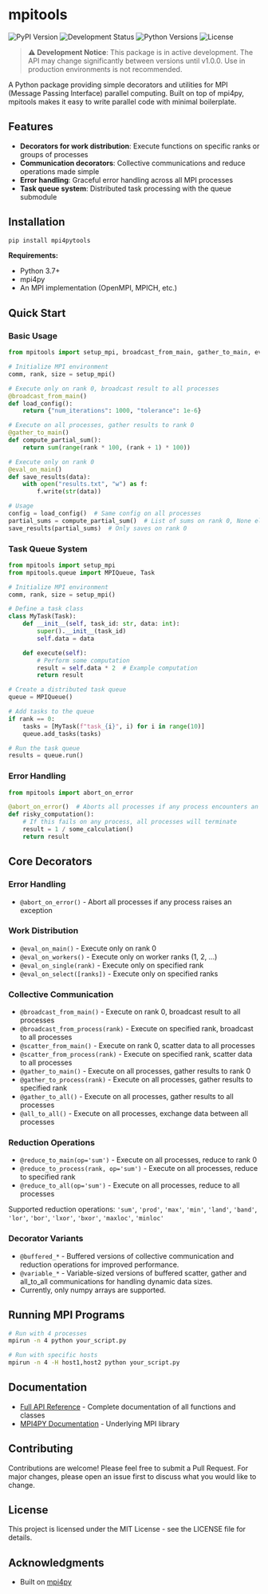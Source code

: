 # mpitools

![PyPI Version](https://img.shields.io/pypi/v/mpi4pytools)
![Development Status](https://img.shields.io/pypi/status/mpi4pytools)
![Python Versions](https://img.shields.io/pypi/pyversions/mpi4pytools)
![License](https://img.shields.io/pypi/l/mpi4pytools)

> **⚠️ Development Notice**: This package is in active development. The API may change significantly between versions until v1.0.0. Use in production environments is not recommended.


A Python package providing simple decorators and utilities for MPI (Message Passing Interface) parallel computing. Built on top of mpi4py, mpitools makes it easy to write parallel code with minimal boilerplate.

## Features

- **Decorators for work distribution**: Execute functions on specific ranks or groups of processes
- **Communication decorators**: Collective communications and reduce operations made simple
- **Error handling**: Graceful error handling across all MPI processes
- **Task queue system**: Distributed task processing with the queue submodule

## Installation

```bash
pip install mpi4pytools
```

**Requirements:**
- Python 3.7+
- mpi4py
- An MPI implementation (OpenMPI, MPICH, etc.)

## Quick Start

### Basic Usage

```python
from mpitools import setup_mpi, broadcast_from_main, gather_to_main, eval_on_main

# Initialize MPI environment
comm, rank, size = setup_mpi()

# Execute only on rank 0, broadcast result to all processes
@broadcast_from_main()
def load_config():
    return {"num_iterations": 1000, "tolerance": 1e-6}

# Execute on all processes, gather results to rank 0
@gather_to_main()
def compute_partial_sum():
    return sum(range(rank * 100, (rank + 1) * 100))

# Execute only on rank 0
@eval_on_main()
def save_results(data):
    with open("results.txt", "w") as f:
        f.write(str(data))

# Usage
config = load_config()  # Same config on all processes
partial_sums = compute_partial_sum()  # List of sums on rank 0, None elsewhere
save_results(partial_sums)  # Only saves on rank 0
```

### Task Queue System

```python
from mpitools import setup_mpi
from mpitools.queue import MPIQueue, Task

# Initialize MPI environment
comm, rank, size = setup_mpi()

# Define a task class
class MyTask(Task):
    def __init__(self, task_id: str, data: int):
        super().__init__(task_id)
        self.data = data

    def execute(self):
        # Perform some computation
        result = self.data * 2  # Example computation
        return result

# Create a distributed task queue
queue = MPIQueue()

# Add tasks to the queue
if rank == 0:
    tasks = [MyTask(f"task_{i}", i) for i in range(10)]
    queue.add_tasks(tasks)

# Run the task queue
results = queue.run()

```

### Error Handling

```python
from mpitools import abort_on_error

@abort_on_error()  # Aborts all processes if any process encounters an error
def risky_computation():
    # If this fails on any process, all processes will terminate
    result = 1 / some_calculation()
    return result
```

## Core Decorators

### Error Handling
- `@abort_on_error()` - Abort all processes if any process raises an exception

### Work Distribution
- `@eval_on_main()` - Execute only on rank 0
- `@eval_on_workers()` - Execute only on worker ranks (1, 2, ...)  
- `@eval_on_single(rank)` - Execute only on specified rank
- `@eval_on_select([ranks])` - Execute only on specified ranks

### Collective Communication
- `@broadcast_from_main()` - Execute on rank 0, broadcast result to all processes
- `@broadcast_from_process(rank)` - Execute on specified rank, broadcast to all processes
- `@scatter_from_main()` - Execute on rank 0, scatter data to all processes
- `@scatter_from_process(rank)` - Execute on specified rank, scatter data to all processes
- `@gather_to_main()` - Execute on all processes, gather results to rank 0
- `@gather_to_process(rank)` - Execute on all processes, gather results to specified rank
- `@gather_to_all()` - Execute on all processes, gather results to all processes
- `@all_to_all()` - Execute on all processes, exchange data between all processes

### Reduction Operations
- `@reduce_to_main(op='sum')` - Execute on all processes, reduce to rank 0
- `@reduce_to_process(rank, op='sum')` - Execute on all processes, reduce to specified rank
- `@reduce_to_all(op='sum')` - Execute on all processes, reduce to all processes

Supported reduction operations: `'sum'`, `'prod'`, `'max'`, `'min'`, `'land'`, `'band'`, `'lor'`, `'bor'`, `'lxor'`, `'bxor'`, `'maxloc'`, `'minloc'`

### Decorator Variants
- `@buffered_*` - Buffered versions of collective communication and reduction operations for improved performance. 
- `@variable_*` - Variable-sized versions of buffered scatter, gather and all_to_all communications for handling dynamic data sizes.
- Currently, only numpy arrays are supported.

## Running MPI Programs

```bash
# Run with 4 processes
mpirun -n 4 python your_script.py

# Run with specific hosts
mpirun -n 4 -H host1,host2 python your_script.py
```

## Documentation

- [Full API Reference](API_DOCS.md) - Complete documentation of all functions and classes
- [MPI4PY Documentation](https://mpi4py.readthedocs.io/) - Underlying MPI library

## Contributing

Contributions are welcome! Please feel free to submit a Pull Request. For major changes, please open an issue first to discuss what you would like to change.

## License

This project is licensed under the MIT License - see the LICENSE file for details.

## Acknowledgments

- Built on [mpi4py](https://github.com/mpi4py/mpi4py)
